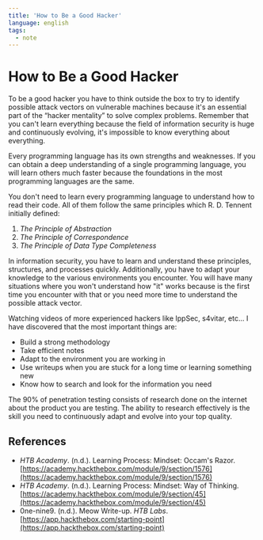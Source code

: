 ```yaml
---
title: 'How to Be a Good Hacker'
language: english
tags:
  - note
---
```


# How to Be a Good Hacker

To be a good hacker you have to think outside the box to try to identify possible attack vectors on vulnerable machines because it's an essential part of the “hacker mentality” to solve complex problems. Remember that you can't learn everything because the field of information security is huge and continuously evolving, it's impossible to know everything about everything.

Every programming language has its own strengths and weaknesses. If you can obtain a deep understanding of a single programming language, you will learn others much faster because the foundations in the most programming languages are the same.

You don't need to learn every programming language to understand how to read their code. All of them follow the same principles which R. D. Tennent initially defined:

1. _The Principle of Abstraction_
2. _The Principle of Correspondence_
3. _The Principle of Data Type Completeness_

In information security, you have to learn and understand these principles, structures, and processes quickly. Additionally, you have to adapt your knowledge to the various environments you encounter. You will have many situations where you won't understand how "it" works because is the first time you encounter with that or you need more time to understand the possible attack vector.

Watching videos of more experienced hackers like IppSec, s4vitar, etc... I have discovered that the most important things are:

- Build a strong methodology
- Take efficient notes
- Adapt to the environment you are working in
- Use writeups when you are stuck for a long time or learning something new
- Know how to search and look for the information you need

The 90% of penetration testing consists of research done on the internet about the product you are testing. The ability to research effectively is the skill you need to continuously adapt and evolve into your top quality.

## References

- _HTB Academy_. (n.d.). <span class="reference-title">Learning Process: Mindset: Occam's Razor</span>. [https://academy.hackthebox.com/module/9/section/1576](https://academy.hackthebox.com/module/9/section/1576)
- _HTB Academy_. (n.d.). <span class="reference-title">Learning Process: Mindset: Way of Thinking</span>. [https://academy.hackthebox.com/module/9/section/45](https://academy.hackthebox.com/module/9/section/45)
- 0ne-nine9. (n.d.). <span class="reference-title">Meow Write-up</span>. _HTB Labs_. [https://app.hackthebox.com/starting-point](https://app.hackthebox.com/starting-point)
